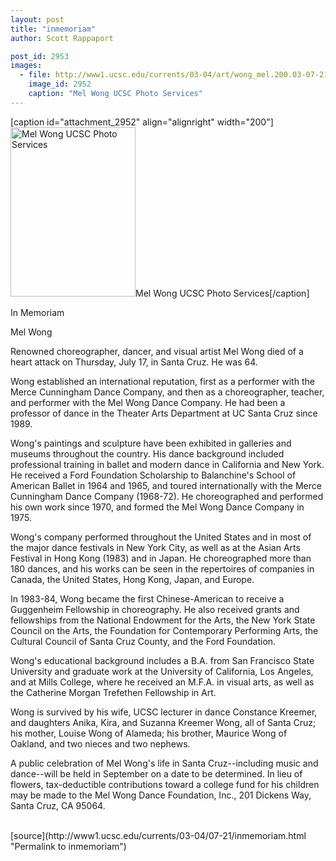 ```yaml
---
layout: post
title: "inmemoriam"
author: Scott Rappaport

post_id: 2953
images:
  - file: http://www1.ucsc.edu/currents/03-04/art/wong_mel.200.03-07-21.jpg
    image_id: 2952
    caption: "Mel Wong UCSC Photo Services"
---
```


[caption id="attachment_2952" align="alignright" width="200"]<a href="http://localhost/mysite/wp-content/uploads/2003/07/wong_mel.200.03-07-21.jpg"><img class="size-full wp-image-2952" src="http://localhost/mysite/wp-content/uploads/2003/07/wong_mel.200.03-07-21.jpg" alt="Mel Wong UCSC Photo Services" width="200" height="271" /></a>Mel Wong UCSC Photo Services[/caption]
<p class="pagehead">
  In Memoriam
</p>
<p class="sectionhead">
  Mel Wong
</p>
<p>
  Renowned choreographer, dancer, and visual artist Mel Wong died of a heart attack on Thursday, July 17, in Santa Cruz. He was 64.<br>
</p>
<p>
  Wong established an international reputation, first as a performer with the Merce Cunningham Dance Company, and then as a choreographer, teacher, and performer with the Mel Wong Dance Company. He had been a professor of dance in the Theater Arts Department at UC Santa Cruz since 1989.<br>
</p>
<p>
  Wong's paintings and sculpture have been exhibited in galleries and museums throughout the country. His dance background included professional training in ballet and modern dance in California and New York. He received a Ford Foundation Scholarship to Balanchine's School of American Ballet in 1964 and 1965, and toured internationally with the Merce Cunningham Dance Company (1968-72). He choreographed and performed his own work since 1970, and formed the Mel Wong Dance Company in 1975.<br>
</p>
<p>
  Wong's company performed throughout the United States and in most of the major dance festivals in New York City, as well as at the Asian Arts Festival in Hong Kong (1983) and in Japan. He choreographed more than 180 dances, and his works can be seen in the repertoires of companies in Canada, the United States, Hong Kong, Japan, and Europe.<br>
</p>
<p>
  In 1983-84, Wong became the first Chinese-American to receive a Guggenheim Fellowship in choreography. He also received grants and fellowships from the National Endowment for the Arts, the New York State Council on the Arts, the Foundation for Contemporary Performing Arts, the Cultural Council of Santa Cruz County, and the Ford Foundation.<br>
</p>
<p>
  Wong's educational background includes a B.A. from San Francisco State University and graduate work at the University of California, Los Angeles, and at Mills College, where he received an M.F.A. in visual arts, as well as the Catherine Morgan Trefethen Fellowship in Art.
</p>
<p>
  Wong is survived by his wife, UCSC lecturer in dance Constance Kreemer, and daughters Anika, Kira, and Suzanna Kreemer Wong, all of Santa Cruz; his mother, Louise Wong of Alameda; his brother, Maurice Wong of Oakland, and two nieces and two nephews.
</p>
<p>
  A public celebration of Mel Wong's life in Santa Cruz--including music and dance--will be held in September on a date to be determined. In lieu of flowers, tax-deductible contributions toward a college fund for his children may be made to the Mel Wong Dance Foundation, Inc., 201 Dickens Way, Santa Cruz, CA 95064.<br>
  <br>
</p>
<p>

</p>
[source](http://www1.ucsc.edu/currents/03-04/07-21/inmemoriam.html "Permalink to inmemoriam")
